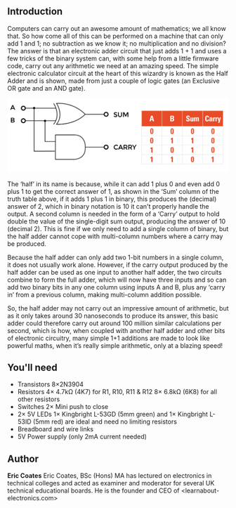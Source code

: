 ## Introduction

Computers can carry out an awesome amount of mathematics; we all know that. So how come all of this can be performed on a machine that can only add 1 and 1; no subtraction as we know it; no multiplication and no division? The answer is that an electronic adder circuit that just adds 1 + 1 and uses a few tricks of the binary system can, with some help from a little firmware code, carry out any arithmetic we need at an amazing speed. The simple electronic calculator circuit at the heart of this wizardry is known as the Half Adder and is shown, made from just a couple of logic gates (an Exclusive OR gate and an AND gate).

![Half Adder](images/fig1.png)

The ‘half’ in its name is because, while it can add 1 plus 0 and even add 0 plus 1 to get the correct answer of 1, as shown in the ‘Sum’ column of the truth table above, if it adds 1 plus 1 in binary, this produces the (decimal) answer of 2, which in binary notation is 10 it can't properly handle the output. A second column is needed in the form of a ‘Carry’ output to hold double the value of the single-digit sum output, producing the answer of 10 (decimal 2). This is fine if we only need to add a single column of binary, but the half adder cannot cope with multi-column numbers where a carry may be produced.

Because the half adder can only add two 1-bit numbers in a single column, it does not usually work alone. However, if the carry output produced by the half adder can be used as one input to another half adder, the two circuits combine to form the full adder, which will now have three inputs and so can add two binary bits in any one column using inputs A and B, plus any ‘carry in’ from a previous column, making multi-column addition possible. 

So, the half adder may not carry out an impressive amount of arithmetic, but as it only takes around 30 nanoseconds to produce its answer, this basic adder could therefore carry out around 100 million similar calculations per second, which is how, when coupled with another half adder and other bits of electronic circuitry, many simple 1+1 additions are made to look like powerful maths, when it’s really simple arithmetic, only at a blazing speed!

## You'll need
* Transistors 8×2N3904 
* Resistors 4× 4.7kΩ (4K7) for R1, R10, R11 & R12 8× 6.8kΩ (6K8)  for all other resistors 
* Switches  2× Mini push to close 
* 2× 5V LEDs  1× Kingbright L-53GD (5mm green) and 1× Kingbright L-53ID (5mm red) are ideal and need no limiting resistors 
* Breadboard and wire links 
* 5V Power supply (only 2mA current needed)




## Author
**Eric Coates**
Eric Coates, BSc (Hons) MA has lectured on electronics in technical colleges and acted as examiner and moderator for several UK technical educational boards. He is the founder and CEO of <learnabout-electronics.com>


